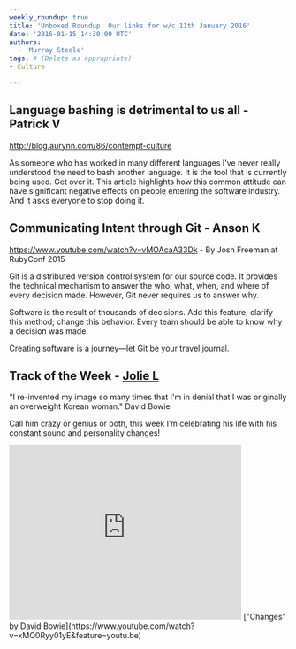 ```yaml
---
weekly_roundup: true
title: 'Unboxed Roundup: Our links for w/c 11th January 2016'
date: '2016-01-15 14:30:00 UTC'
authors:
  - 'Murray Steele'
tags: # (Delete as appropriate)
- Culture

---
```


## Language bashing is detrimental to us all - Patrick V

http://blog.aurynn.com/86/contempt-culture

As someone who has worked in many different languages I've never really understood the need to bash another language.  It is the tool that is currently being used. Get over it.  This article highlights how this common attitude can have significant negative effects on people entering the software industry.  And it asks everyone to stop doing it.

## Communicating Intent through Git - Anson K

https://www.youtube.com/watch?v=vMOAcaA33Dk - By Josh Freeman at RubyConf 2015

Git is a distributed version control system for our source code. It provides the technical mechanism to answer the who, what, when, and where of every decision made. However, Git never requires us to answer why.

Software is the result of thousands of decisions. Add this feature; clarify this method; change this behavior. Every team should be able to know why a decision was made.

Creating software is a journey—let Git be your travel journal.

## Track of the Week - [Jolie L](/people#jolie-lanser)

"I re-invented my image so many times that I'm in denial that I was originally an overweight Korean woman."
David Bowie

Call him crazy or genius or both, this week I’m celebrating his life with his constant sound and personality changes!

<iframe width="420" height="315" src="https://www.youtube.com/embed/xMQ0Ryy01yE" frameborder="0" allowfullscreen></iframe>
["Changes" by David Bowie](https://www.youtube.com/watch?v=xMQ0Ryy01yE&feature=youtu.be)
